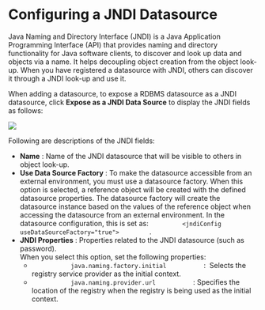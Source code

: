 # Configuring a JNDI Datasource

Java Naming and Directory Interface (JNDI) is a Java Application
Programming Interface (API) that provides naming and directory
functionality for Java software clients, to discover and look up data
and objects via a name. It helps decoupling object creation from the
object look-up. When you have registered a datasource with JNDI, others
can discover it through a JNDI look-up and use it.

When adding a datasource, to expose a RDBMS datasource as a JNDI
datasource, click **Expose as a JNDI Data Source** to display the JNDI
fields as follows:

![](attachments/53125520/53287618.png) 

Following are descriptions of the JNDI fields:

-   **Name** : Name of the JNDI datasource that will be visible to
    others in object look-up.
-   **Use Data Source Factory** : To make the datasource accessible from
    an external environment, you must use a datasource factory. When
    this option is selected, a reference object will be created with the
    defined datasource properties. The datasource factory will create
    the datasource instance based on the values of the reference object
    when accessing the datasource from an external environment. In the
    datasource configuration, this is set as:
    `          <jndiConfig useDataSourceFactory="true">         ` .
-   **JNDI Properties** : Properties related to the JNDI datasource
    (such as password).  
    When you select this option, set the following properties:  
    -   `            java.naming.factory.initial           ` :  Selects
        the registry service provider as the initial context.
    -   `            java.naming.provider.url           ` : Specifies
        the location of the registry when the registry is being used as
        the initial context.
